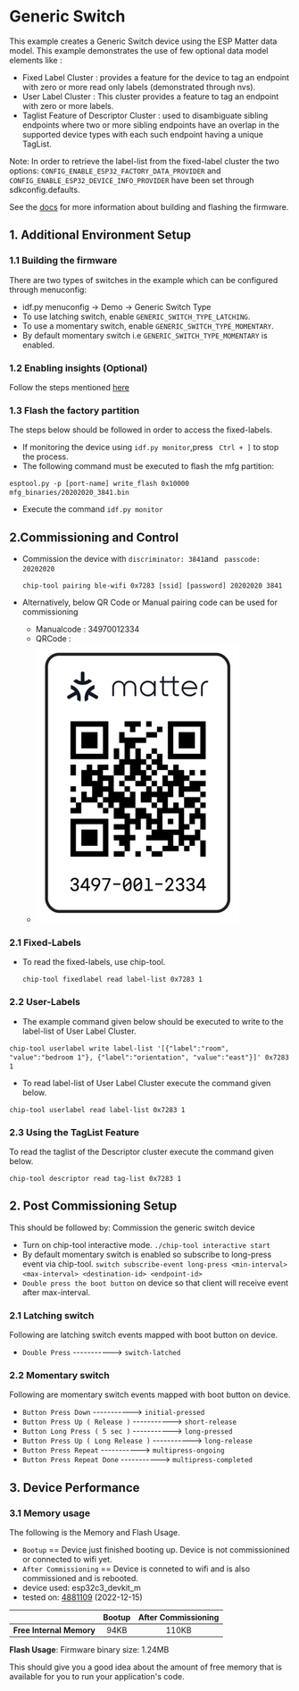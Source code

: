 # Generic Switch

This example creates a Generic Switch device using the ESP
Matter data model.
This example demonstrates the use of few optional data model elements like :
- Fixed Label Cluster : provides a feature for the device to tag an endpoint with zero or more read only labels (demonstrated through nvs).
- User Label Cluster : This cluster provides a feature to tag an endpoint with zero or more labels.
- Taglist Feature of Descriptor Cluster : used to disambiguate sibling endpoints where two or more sibling
  endpoints have an overlap in the supported device types with each such endpoint having a unique TagList.


Note:
    In order to retrieve the label-list from the fixed-label cluster the two options:
    ``CONFIG_ENABLE_ESP32_FACTORY_DATA_PROVIDER`` and ``CONFIG_ENABLE_ESP32_DEVICE_INFO_PROVIDER`` have been set through sdkconfig.defaults.

See the [docs](https://docs.espressif.com/projects/esp-matter/en/latest/esp32/developing.html) for more information about building and flashing the firmware.

## 1. Additional Environment Setup

### 1.1 Building the firmware

There are two types of switches in the example which can be configured
through menuconfig:

- idf.py menuconfig -> Demo -> Generic Switch Type
- To use latching switch, enable `GENERIC_SWITCH_TYPE_LATCHING`.
- To use a momentary switch, enable `GENERIC_SWITCH_TYPE_MOMENTARY`.
- By default momentary switch i.e `GENERIC_SWITCH_TYPE_MOMENTARY` is enabled.

### 1.2 Enabling insights (Optional)

Follow the steps mentioned [here](https://docs.espressif.com/projects/esp-matter/en/latest/esp32/insights.html)

### 1.3 Flash the factory partition

The steps below should be followed in order to access the fixed-labels.
-   If monitoring the device using ``idf.py monitor``,press `` Ctrl + ]`` to stop the process.
-   The following command must be executed to flash the mfg partition:

```
esptool.py -p [port-name] write_flash 0x10000 mfg_binaries/20202020_3841.bin
```

-   Execute the command ``idf.py monitor``

## 2.Commissioning and Control
-   Commission the device with ``discriminator: 3841``and `` passcode: 20202020``

    ```
    chip-tool pairing ble-wifi 0x7283 [ssid] [password] 20202020 3841
    ```

- Alternatively, below QR Code or Manual pairing code can be used for commissioning
    - Manualcode : 34970012334
    - QRCode     :
    - ![QRCode](mfg_binaries/matter_qrcode_20202020_3841.png)

### 2.1 Fixed-Labels
- To read the fixed-labels, use chip-tool.

    ```
    chip-tool fixedlabel read label-list 0x7283 1
    ```

### 2.2 User-Labels
- The example command given below should be executed to write to the label-list of User Label Cluster.

```
chip-tool userlabel write label-list '[{"label":"room", "value":"bedroom 1"}, {"label":"orientation", "value":"east"}]' 0x7283 1
```

- To read label-list of User Label Cluster execute the command given below.

```
chip-tool userlabel read label-list 0x7283 1
```

### 2.3 Using the TagList Feature

To read the taglist of the Descriptor cluster execute the command given below.

```
chip-tool descriptor read tag-list 0x7283 1
```

## 2. Post Commissioning Setup

This should be followed by: Commission the generic switch device
-   Turn on chip-tool interactive mode.	``./chip-tool interactive start``
-   By default momentary switch is enabled so subscribe to long-press event via chip-tool.
    ``switch subscribe-event long-press <min-interval> <max-interval> <destination-id> <endpoint-id>``
-   `Double press the boot button` on device so that client will receive event after max-interval.

### 2.1 Latching switch

Following are latching switch events mapped with boot button on device.

-   `Double Press` -----------> `switch-latched`

### 2.2 Momentary switch

Following are momentary switch events mapped with boot button on device.

-   `Button Press Down` 		    -----------> `initial-pressed`
-   `Button Press Up ( Release )`	    -----------> `short-release`
-   `Button Long Press ( 5 sec )` 	    -----------> `long-pressed`
-   `Button Press Up ( Long Release )`  -----------> `long-release`
-   `Button Press Repeat` 		    -----------> `multipress-ongoing`
-   `Button Press Repeat Done` 	    -----------> `multipress-completed`

## 3. Device Performance

### 3.1 Memory usage

The following is the Memory and Flash Usage.

-   `Bootup` == Device just finished booting up. Device is not
    commissionined or connected to wifi yet.
-   `After Commissioning` == Device is conneted to wifi and is also
    commissioned and is rebooted.
-   device used: esp32c3_devkit_m
-   tested on:
    [4881109](https://github.com/espressif/esp-matter/commit/4881109ce26c92e547ca11d6f022d2c9f908834e)
    (2022-12-15)

|                         | Bootup | After Commissioning |
|:-                       |:-:     |:-:                  |
|**Free Internal Memory** |94KB   |110KB                |

**Flash Usage**: Firmware binary size: 1.24MB

This should give you a good idea about the amount of free memory that is
available for you to run your application's code.
